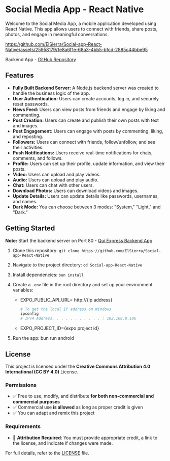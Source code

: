 # Social Media App - React Native

Welcome to the Social Media App, a mobile application developed using React Native. This app allows users to connect with friends, share posts, photos, and engage in meaningful conversations.

https://github.com/ElSierra/Social-app-React-Native/assets/25958179/1e8a6f1e-68a3-4bb5-bfcd-2885c44bbe95

Backend App - [GitHub Repository](https://github.com/ElSierra/SocialApp-NodeJS)

## Features

- **Fully Built Backend Server:** A Node.js backend server was created to handle the business logic of the app.
- **User Authentication:** Users can create accounts, log in, and securely reset passwords.
- **News Feed:** Users can view posts from friends and engage by liking and commenting.
- **Post Creation:** Users can create and publish their own posts with text and images.
- **Post Engagement:** Users can engage with posts by commenting, liking, and reposting.
- **Followers:** Users can connect with friends, follow/unfollow, and see their activities.
- **Push Notifications:** Users receive real-time notifications for chats, comments, and follows.
- **Profile:** Users can set up their profile, update information, and view their posts.
- **Video:** Users can upload and play videos.
- **Audio:** Users can upload and play audio.
- **Chat:** Users can chat with other users.
- **Download Photos:** Users can download videos and images.
- **Update Details:** Users can update details like passwords, usernames, and names.
- **Dark Mode:** You can choose between 3 modes: "System," "Light," and "Dark."

## Getting Started

**Note:** Start the backend server on Port 80 - [Qui Express Backend App](https://github.com/ElSierra/SocialApp-NodeJS)

1. Clone this repository: `git clone https://github.com/ElSierra/Social-app-React-Native`
2. Navigate to the project directory: `cd Social-app-React-Native`
3. Install dependencies: `bun install`
4. Create a `.env` file in the root directory and set up your environment variables:

   - EXPO_PUBLIC_API_URL= http://{ip address}

      ```bash
      # To get the local IP address on Windows
      ipconfig
      # IPv4 Address. . . . . . . . . . . : 192.168.0.106
      ```

   - EXPO_PROJECT_ID={expo project id}
  
5. Run the app: bun run android

## License  

This project is licensed under the **Creative Commons Attribution 4.0 International (CC BY 4.0)** License.  

### Permissions  

- ✅ Free to use, modify, and distribute **for both non-commercial and commercial purposes**  
- ✅ Commercial use **is allowed** as long as proper credit is given  
- ✅ You can adapt and remix this project  

### Requirements

- 📝 **Attribution Required**: You must provide appropriate credit, a link to the license, and indicate if changes were made.  

For full details, refer to the [LICENSE](LICENSE) file.

